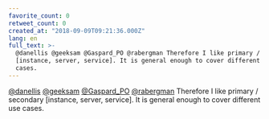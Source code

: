 ```yaml
---
favorite_count: 0
retweet_count: 0
created_at: "2018-09-09T09:21:36.000Z"
lang: en
full_text: >-
  @danellis @geeksam @Gaspard_PO @rabergman Therefore I like primary / secondary
  [instance, server, service]. It is general enough to cover different use
  cases.
---
```


[@danellis](https://twitter.com/danellis)
[@geeksam](https://twitter.com/geeksam)
[@Gaspard_PO](https://twitter.com/Gaspard_PO)
[@rabergman](https://twitter.com/rabergman) Therefore I like primary / secondary
[instance, server, service]. It is general enough to cover different use cases.
